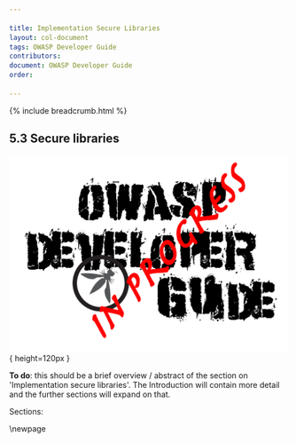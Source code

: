 ```yaml
---

title: Implementation Secure Libraries
layout: col-document
tags: OWASP Developer Guide
contributors:
document: OWASP Developer Guide
order:

---
```


{% include breadcrumb.html %}

## 5.3 Secure libraries

![Developer Guide](../../assets/images/dg_wip.png){ height=120px }

**To do**: this should be a brief overview / abstract of the section on 'Implementation secure libraries'.
The Introduction will contain more detail and the further sections will expand on that.

Sections:

\newpage
